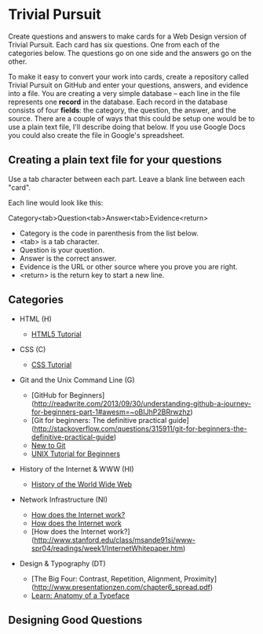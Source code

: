 # Trivial Pursuit

Create questions and answers to make cards for a Web Design version of Trivial Pursuit.
Each card has six questions. One from each of the categories below. The questions go on one side
and the answers go on the other.

To make it easy to convert your work into cards, create a repository called Trivial Pursuit on
GitHub and enter your questions, answers, and evidence into a file. You are creating a very simple database – each line in the file represents one **record** in the database. Each record in the database consists of four **fields**: the category, the question, the answer, and the source. There are a couple of ways that this could be setup one would be to use a plain text file, I'll describe doing that below. If you use Google Docs you could also create the file in Google's spreadsheet.

## Creating a plain text file for your questions

Use a tab character between each part. Leave a blank line between each "card".

Each line would look like this:

Category\<tab>Question\<tab>Answer\<tab>Evidence\<return>

* Category is the code in parenthesis from the list below.
* \<tab> is a tab character.
* Question is your question.
* Answer is the correct answer.
* Evidence is the URL or other source where you prove you are right.
* \<return> is the return key to start a new line.


## Categories

* HTML (H)
  * [HTML5 Tutorial](http://www.w3schools.com/html)

* CSS (C)
  * [CSS Tutorial](http://www.w3schools.com/css)  

* Git and the Unix Command Line (G)
  * [GitHub for Beginners]
    (http://readwrite.com/2013/09/30/understanding-github-a-journey-for-beginners-part-1#awesm=~oBIJhP2BRrwzhz)
  * [Git for beginners: The definitive practical guide]
    (http://stackoverflow.com/questions/315911/git-for-beginners-the-definitive-practical-guide)
  * [New to Git](https://github.com/blog/120-new-to-git)
  * [UNIX Tutorial for Beginners](http://www.ee.surrey.ac.uk/Teaching/Unix)

* History of the Internet & WWW (HI)
  * [History of the World Wide Web](http://en.wikipedia.org/wiki/History_of_the_World_Wide_Web)

* Network Infrastructure (NI)
  * [How does the Internet work?](http://computer.howstuffworks.com/internet/basics/internet.htm)
  * [How does the Internet work](http://www.w3.org/wiki/How_does_the_Internet_work)
  * [How does the Internet work?]
    (http://www.stanford.edu/class/msande91si/www-spr04/readings/week1/InternetWhitepaper.htm)

* Design & Typography (DT)
  * [The Big Four: Contrast, Repetition, Alignment, Proximity]
    (http://www.presentationzen.com/chapter6_spread.pdf)
  * [Learn: Anatomy of a Typeface](http://typedia.com/learn/only/anatomy-of-a-typeface)

  
## Designing Good Questions

